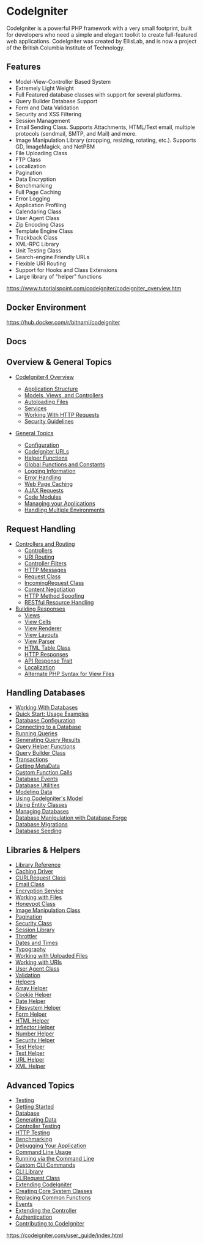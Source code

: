 # CodeIgniter

CodeIgniter is a powerful PHP framework with a very small footprint, built for developers who need a simple and elegant toolkit to create full-featured web applications. CodeIgniter was created by EllisLab, and is now a project of the British Columbia Institute of Technology.

## Features

- Model-View-Controller Based System
- Extremely Light Weight
- Full Featured database classes with support for several platforms.
- Query Builder Database Support
- Form and Data Validation
- Security and XSS Filtering
- Session Management
- Email Sending Class. Supports Attachments, HTML/Text email, multiple protocols (sendmail, SMTP, and Mail) and more.
- Image Manipulation Library (cropping, resizing, rotating, etc.). Supports GD, ImageMagick, and NetPBM
- File Uploading Class
- FTP Class
- Localization
- Pagination
- Data Encryption
- Benchmarking
- Full Page Caching
- Error Logging
- Application Profiling
- Calendaring Class
- User Agent Class
- Zip Encoding Class
- Template Engine Class
- Trackback Class
- XML-RPC Library
- Unit Testing Class
- Search-engine Friendly URLs
- Flexible URI Routing
- Support for Hooks and Class Extensions
- Large library of "helper" functions

<https://www.tutorialspoint.com/codeigniter/codeigniter_overview.htm>

## Docker Environment

<https://hub.docker.com/r/bitnami/codeigniter>

## Docs

## Overview & General Topics

- [CodeIgniter4 Overview](https://codeigniter.com/user_guide/concepts/index.html)
  - [Application Structure](https://codeigniter.com/user_guide/concepts/structure.html)
  - [Models, Views, and Controllers](https://codeigniter.com/user_guide/concepts/mvc.html)
  - [Autoloading Files](https://codeigniter.com/user_guide/concepts/autoloader.html)
  - [Services](https://codeigniter.com/user_guide/concepts/services.html)
  - [Working With HTTP Requests](https://codeigniter.com/user_guide/concepts/http.html)
  - [Security Guidelines](https://codeigniter.com/user_guide/concepts/security.html)

- [General Topics](https://codeigniter.com/user_guide/general/index.html)
  - [Configuration](https://codeigniter.com/user_guide/general/configuration.html)
  - [CodeIgniter URLs](https://codeigniter.com/user_guide/general/urls.html)
  - [Helper Functions](https://codeigniter.com/user_guide/general/helpers.html)
  - [Global Functions and Constants](https://codeigniter.com/user_guide/general/common_functions.html)
  - [Logging Information](https://codeigniter.com/user_guide/general/logging.html)
  - [Error Handling](https://codeigniter.com/user_guide/general/errors.html)
  - [Web Page Caching](https://codeigniter.com/user_guide/general/caching.html)
  - [AJAX Requests](https://codeigniter.com/user_guide/general/ajax.html)
  - [Code Modules](https://codeigniter.com/user_guide/general/modules.html)
  - [Managing your Applications](https://codeigniter.com/user_guide/general/managing_apps.html)
  - [Handling Multiple Environments](https://codeigniter.com/user_guide/general/environments.html)

## Request Handling

- [Controllers and Routing](https://codeigniter.com/user_guide/incoming/index.html)
  - [Controllers](https://codeigniter.com/user_guide/incoming/controllers.html)
  - [URI Routing](https://codeigniter.com/user_guide/incoming/routing.html)
  - [Controller Filters](https://codeigniter.com/user_guide/incoming/filters.html)
  - [HTTP Messages](https://codeigniter.com/user_guide/incoming/message.html)
  - [Request Class](https://codeigniter.com/user_guide/incoming/request.html)
  - [IncomingRequest Class](https://codeigniter.com/user_guide/incoming/incomingrequest.html)
  - [Content Negotiation](https://codeigniter.com/user_guide/incoming/content_negotiation.html)
  - [HTTP Method Spoofing](https://codeigniter.com/user_guide/incoming/methodspoofing.html)
  - [RESTful Resource Handling](https://codeigniter.com/user_guide/incoming/restful.html)
- [Building Responses](https://codeigniter.com/user_guide/outgoing/index.html)
  - [Views](https://codeigniter.com/user_guide/outgoing/views.html)
  - [View Cells](https://codeigniter.com/user_guide/outgoing/view_cells.html)
  - [View Renderer](https://codeigniter.com/user_guide/outgoing/view_renderer.html)
  - [View Layouts](https://codeigniter.com/user_guide/outgoing/view_layouts.html)
  - [View Parser](https://codeigniter.com/user_guide/outgoing/view_parser.html)
  - [HTML Table Class](https://codeigniter.com/user_guide/outgoing/table.html)
  - [HTTP Responses](https://codeigniter.com/user_guide/outgoing/response.html)
  - [API Response Trait](https://codeigniter.com/user_guide/outgoing/api_responses.html)
  - [Localization](https://codeigniter.com/user_guide/outgoing/localization.html)
  - [Alternate PHP Syntax for View Files](https://codeigniter.com/user_guide/outgoing/alternative_php.html)

## Handling Databases

- [Working With Databases](https://codeigniter.com/user_guide/database/index.html)
- [Quick Start: Usage Examples](https://codeigniter.com/user_guide/database/examples.html)
- [Database Configuration](https://codeigniter.com/user_guide/database/configuration.html)
- [Connecting to a Database](https://codeigniter.com/user_guide/database/connecting.html)
- [Running Queries](https://codeigniter.com/user_guide/database/queries.html)
- [Generating Query Results](https://codeigniter.com/user_guide/database/results.html)
- [Query Helper Functions](https://codeigniter.com/user_guide/database/helpers.html)
- [Query Builder Class](https://codeigniter.com/user_guide/database/query_builder.html)
- [Transactions](https://codeigniter.com/user_guide/database/transactions.html)
- [Getting MetaData](https://codeigniter.com/user_guide/database/metadata.html)
- [Custom Function Calls](https://codeigniter.com/user_guide/database/call_function.html)
- [Database Events](https://codeigniter.com/user_guide/database/events.html)
- [Database Utilities](https://codeigniter.com/user_guide/database/utilities.html)
- [Modeling Data](https://codeigniter.com/user_guide/models/index.html)
- [Using CodeIgniter's Model](https://codeigniter.com/user_guide/models/model.html)
- [Using Entity Classes](https://codeigniter.com/user_guide/models/entities.html)
- [Managing Databases](https://codeigniter.com/user_guide/dbmgmt/index.html)
- [Database Manipulation with Database Forge](https://codeigniter.com/user_guide/dbmgmt/forge.html)
- [Database Migrations](https://codeigniter.com/user_guide/dbmgmt/migration.html)
- [Database Seeding](https://codeigniter.com/user_guide/dbmgmt/seeds.html)

## Libraries & Helpers

- [Library Reference](https://codeigniter.com/user_guide/libraries/index.html)
- [Caching Driver](https://codeigniter.com/user_guide/libraries/caching.html)
- [CURLRequest Class](https://codeigniter.com/user_guide/libraries/curlrequest.html)
- [Email Class](https://codeigniter.com/user_guide/libraries/email.html)
- [Encryption Service](https://codeigniter.com/user_guide/libraries/encryption.html)
- [Working with Files](https://codeigniter.com/user_guide/libraries/files.html)
- [Honeypot Class](https://codeigniter.com/user_guide/libraries/honeypot.html)
- [Image Manipulation Class](https://codeigniter.com/user_guide/libraries/images.html)
- [Pagination](https://codeigniter.com/user_guide/libraries/pagination.html)
- [Security Class](https://codeigniter.com/user_guide/libraries/security.html)
- [Session Library](https://codeigniter.com/user_guide/libraries/sessions.html)
- [Throttler](https://codeigniter.com/user_guide/libraries/throttler.html)
- [Dates and Times](https://codeigniter.com/user_guide/libraries/time.html)
- [Typography](https://codeigniter.com/user_guide/libraries/typography.html)
- [Working with Uploaded Files](https://codeigniter.com/user_guide/libraries/uploaded_files.html)
- [Working with URIs](https://codeigniter.com/user_guide/libraries/uri.html)
- [User Agent Class](https://codeigniter.com/user_guide/libraries/user_agent.html)
- [Validation](https://codeigniter.com/user_guide/libraries/validation.html)
- [Helpers](https://codeigniter.com/user_guide/helpers/index.html)
- [Array Helper](https://codeigniter.com/user_guide/helpers/array_helper.html)
- [Cookie Helper](https://codeigniter.com/user_guide/helpers/cookie_helper.html)
- [Date Helper](https://codeigniter.com/user_guide/helpers/date_helper.html)
- [Filesystem Helper](https://codeigniter.com/user_guide/helpers/filesystem_helper.html)
- [Form Helper](https://codeigniter.com/user_guide/helpers/form_helper.html)
- [HTML Helper](https://codeigniter.com/user_guide/helpers/html_helper.html)
- [Inflector Helper](https://codeigniter.com/user_guide/helpers/inflector_helper.html)
- [Number Helper](https://codeigniter.com/user_guide/helpers/number_helper.html)
- [Security Helper](https://codeigniter.com/user_guide/helpers/security_helper.html)
- [Test Helper](https://codeigniter.com/user_guide/helpers/test_helper.html)
- [Text Helper](https://codeigniter.com/user_guide/helpers/text_helper.html)
- [URL Helper](https://codeigniter.com/user_guide/helpers/url_helper.html)
- [XML Helper](https://codeigniter.com/user_guide/helpers/xml_helper.html)

## Advanced Topics

- [Testing](https://codeigniter.com/user_guide/testing/index.html)
- [Getting Started](https://codeigniter.com/user_guide/testing/overview.html)
- [Database](https://codeigniter.com/user_guide/testing/database.html)
- [Generating Data](https://codeigniter.com/user_guide/testing/fabricator.html)
- [Controller Testing](https://codeigniter.com/user_guide/testing/controllers.html)
- [HTTP Testing](https://codeigniter.com/user_guide/testing/feature.html)
- [Benchmarking](https://codeigniter.com/user_guide/testing/benchmark.html)
- [Debugging Your Application](https://codeigniter.com/user_guide/testing/debugging.html)
- [Command Line Usage](https://codeigniter.com/user_guide/cli/index.html)
- [Running via the Command Line](https://codeigniter.com/user_guide/cli/cli.html)
- [Custom CLI Commands](https://codeigniter.com/user_guide/cli/cli_commands.html)
- [CLI Library](https://codeigniter.com/user_guide/cli/cli_library.html)
- [CLIRequest Class](https://codeigniter.com/user_guide/cli/cli_request.html)
- [Extending CodeIgniter](https://codeigniter.com/user_guide/extending/index.html)
- [Creating Core System Classes](https://codeigniter.com/user_guide/extending/core_classes.html)
- [Replacing Common Functions](https://codeigniter.com/user_guide/extending/common.html)
- [Events](https://codeigniter.com/user_guide/extending/events.html)
- [Extending the Controller](https://codeigniter.com/user_guide/extending/basecontroller.html)
- [Authentication](https://codeigniter.com/user_guide/extending/authentication.html)
- [Contributing to CodeIgniter](https://codeigniter.com/user_guide/extending/contributing.html)

<https://codeigniter.com/user_guide/index.html>
